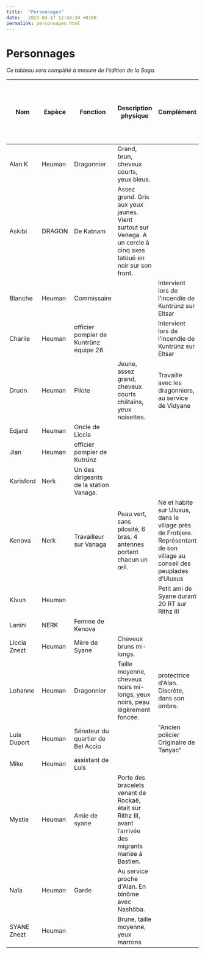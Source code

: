 ```yaml
---
title:  "Personnages"
date:   2023-03-17 12:44:34 +0100
permalink: personnages.html
---
```

# Personnages

_Ce tableau sera complété à mesure de l’édition de la Saga._


| Nom | Espèce | Fonction | Description physique  | Complément | Image issue des couvertures, du site ou de l’actualité des réseaux sociaux  | Première apparition dans tome 
| -- | -- | -- | -- | -- | -- | --
| Alan K | Heuman | Dragonnier | Grand, brun, cheveux courts, yeux bleus. |  |  | T1
| Askibi | DRAGON | De Katnam | Assez grand. Gris aux yeux jaunes. Vient surtout sur Venega. A un cercle à cinq axes tatoué en noir sur son front. |  |  | T1
| Blanche | Heuman  | Commissaire  |  | Intervient lors de l’incendie de Kuntrünz sur Eltsar |  | T1
| Charlie | Heuman | officier pompier de Kuntrünz équipe 26 |  | Intervient lors de l’incendie de Kuntrünz sur Eltsar |  | T1
| Druon | Heuman | Pilote | Jeune, assez grand, cheveux courts châtains, yeux noisettes. | Travaille avec les dragonniers, au service de Vidyane |  | T1
| Edjard | Heuman | Oncle de Liccia |  |  |  | T1
| Jian | Heuman | officier pompier de Kutrünz |  |  |  | T1
| Karisford | Nerk | Un des dirigeants de la station Vanaga. |  |  |  | T1
| Kenova | Nerk | Travailleur sur Vanaga | Peau vert, sans pilosité, 6 bras, 4 antennes portant chacun un œil. | Né et habite sur Uluxus, dans le village près de Frobjere. Représentant de son village au conseil des peuplades d’Uluxus |  | T1
| Kivun | Heuman |  |  | Petit ami de Syane durant 20 RT sur Rithz III |  | T1
| Lanini | NERK | Femme de Kenova |  |  |  | T1
| Liccia Znezt | Heuman | Mère de Syane | Cheveux bruns mi-longs. |  |  | T1
| Lohanne | Heuman | Dragonnier | Taille moyenne, cheveux noirs mi-longs, yeux noirs, peau légèrement foncée. | protectrice d'Alan. Discrète, dans son ombre. |  | T1
| Luis Duport | Heuman | Sénateur du quartier de Bel Accio  |  | "Ancien policier Originaire de Tanyac" |  | T1
| Mike | Heuman  | assistant de Luis |  |  |  | T1
| Mystie | Heuman | Amie de syane | Porte des bracelets venant de Rockaë, était sur Rithz III, avant l’arrivée des migrants mariée à Bastien. |  |  | T1
| Naïa  | Heuman | Garde | Au service proche d'Alan. En binôme avec Nashöba. |  |  | T1
| SYANE Znezt | Heuman |  | Brune, taille moyenne, yeux marrons |  |  | T1
